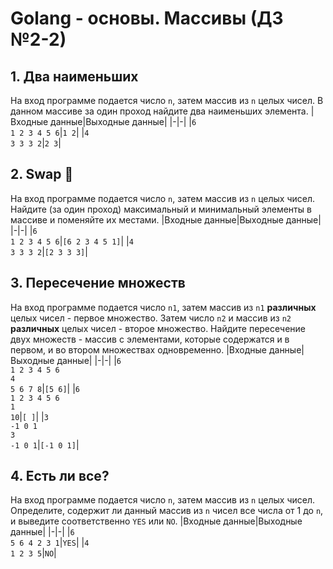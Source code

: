 # Golang - основы. Массивы (ДЗ №2-2)
## 1. Два наименьших
На вход программе подается число `n`, затем массив из `n` целых чисел.
В данном массиве за один проход найдите два наименьших элемента.
|Входные данные|Выходные данные|
|-|-|
|`6`<br>`1 2 3 4 5 6`|`1 2`|
|`4`<br>`3 3 3 2`|`2 3`|

## 2. Swap 🤟
На вход программе подается число `n`, затем массив из `n` целых чисел.
Найдите (за один проход) максимальный и минимальный элементы в массиве и поменяйте их местами.
|Входные данные|Выходные данные|
|-|-|
|`6`<br>`1 2 3 4 5 6`|`[6 2 3 4 5 1]`|
|`4`<br>`3 3 3 2`|`[2 3 3 3]`|

## 3. Пересечение множеств
На вход программе подается число `n1`, затем массив из `n1` **различных** целых чисел - первое множество.
Затем число `n2` и массив из `n2` **различных** целых чисел - второе множество.
Найдите пересечение двух множеств - массив с элементами, которые содержатся и в первом, и во втором множествах одновременно.
|Входные данные|Выходные данные|
|-|-|
|`6`<br>`1 2 3 4 5 6`<br>`4`<br>`5 6 7 8`|`[5 6]`|
|`6`<br>`1 2 3 4 5 6`<br>`1`<br>`10`|`[ ]`|
|`3`<br>`-1 0 1`<br>`3`<br>`-1 0 1`|`[-1 0 1]`|

## 4. Есть ли все?
На вход программе подается число `n`, затем массив из `n` целых чисел.
Определите, содержит ли данный массив из `n` чисел все числа от 1 до `n`, и выведите соответственно `YES` или `NO`.
|Входные данные|Выходные данные|
|-|-|
|`6`<br>`5 6 4 2 3 1`|`YES`|
|`4`<br>`1 2 3 5`|`NO`|
